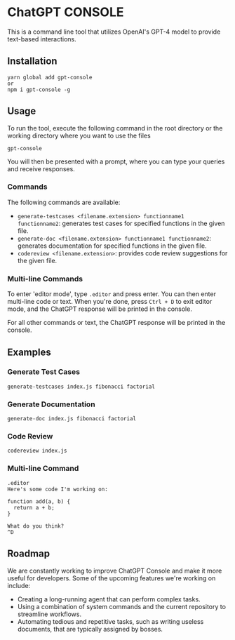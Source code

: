 # ChatGPT CONSOLE

This is a command line tool that utilizes OpenAI's GPT-4 model to provide text-based interactions.

## Installation

```
yarn global add gpt-console
or 
npm i gpt-console -g

```

## Usage

To run the tool, execute the following command in the root directory or the working directory where you want to use the files

```
gpt-console
```

You will then be presented with a prompt, where you can type your queries and receive responses.

### Commands

The following commands are available:

- `generate-testcases <filename.extension> functionname1 functionname2`: generates test cases for specified functions in the given file.
- `generate-doc <filename.extension> functionname1 functionname2`: generates documentation for specified functions in the given file.
- `codereview <filename.extension>`: provides code review suggestions for the given file.

### Multi-line Commands

To enter 'editor mode', type `.editor` and press enter. You can then enter multi-line code or text. When you're done, press `Ctrl + D` to exit editor mode, and the ChatGPT response will be printed in the console.

For all other commands or text, the ChatGPT response will be printed in the console.

## Examples

### Generate Test Cases

```
generate-testcases index.js fibonacci factorial
```

### Generate Documentation

```
generate-doc index.js fibonacci factorial
```

### Code Review

```
codereview index.js
```

### Multi-line Command

```
.editor
Here's some code I'm working on:

function add(a, b) {
  return a + b;
}

What do you think?
^D
```

## Roadmap

We are constantly working to improve ChatGPT Console and make it more useful for developers. Some of the upcoming features we're working on include:

- Creating a long-running agent that can perform complex tasks.
- Using a combination of system commands and the current repository to streamline workflows.
- Automating tedious and repetitive tasks, such as writing useless documents, that are typically assigned by bosses.
